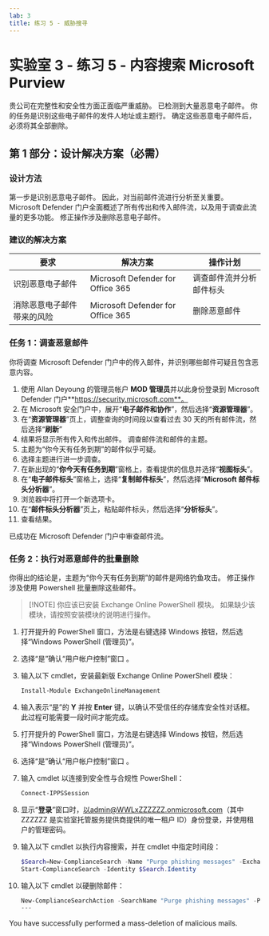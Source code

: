 ```yaml
---
lab: 3
title: 练习 5 - 威胁搜寻
---
```



# 实验室 3 - 练习 5 - 内容搜索 Microsoft Purview

贵公司在完整性和安全性方面正面临严重威胁。 已检测到大量恶意电子邮件。 你的任务是识别这些电子邮件的发件人地址或主题行。 确定这些恶意电子邮件后，必须将其全部删除。

## 第 1 部分：设计解决方案（必需）

### 设计方法

第一步是识别恶意电子邮件。 因此，对当前邮件流进行分析至关重要。 Microsoft Defender 门户全面概述了所有传出和传入邮件流，以及用于调查此流量的更多功能。 修正操作涉及删除恶意电子邮件。 

### 建议的解决方案

|要求|解决方案|操作计划|
|----|----|----|
|识别恶意电子邮件|Microsoft Defender for Office 365|调查邮件流并分析邮件标头|
|消除恶意电子邮件带来的风险|Microsoft Defender for Office 365|删除恶意邮件|

### 任务 1：调查恶意邮件

你将调查 Microsoft Defender 门户中的传入邮件，并识别哪些邮件可疑且包含恶意内容。

1. 使用 Allan Deyoung 的管理员帐户 **MOD 管理员**并以此身份登录到 Microsoft Defender 门户**https://security.microsoft.com**。
1. 在 Microsoft 安全门户中，展开“**电子邮件和协作**”，然后选择“**资源管理器**”。
1. 在“**资源管理器**”页上，调整查询的时间段以查看过去 30 天的所有邮件流，然后选择“**刷新**”
1. 结果将显示所有传入和传出邮件。 调查邮件流和邮件的主题。
1. 主题为“你今天有任务到期”的邮件似乎可疑。
1. 选择主题进行进一步调查。
1. 在新出现的“**你今天有任务到期**”窗格上，查看提供的信息并选择“**视图标头**”。
1. 在“**电子邮件标头**”窗格上，选择“**复制邮件标头**”，然后选择“**Microsoft 邮件标头分析器**”。
1. 浏览器中将打开一个新选项卡。
1. 在“**邮件标头分析器**”页上，粘贴邮件标头，然后选择“**分析标头**”。
1. 查看结果。

已成功在 Microsoft Defender 门户中审查邮件流。

### 任务 2：执行对恶意邮件的批量删除

你得出的结论是，主题为“你今天有任务到期”的邮件是网络钓鱼攻击。 修正操作涉及使用 Powershell 批量删除这些邮件。

>[!NOTE] 你应该已安装 Exchange Online PowerShell 模块。 如果缺少该模块，请按照安装模块的说明进行操作。

1. 打开提升的 PowerShell 窗口，方法是右键选择 Windows 按钮，然后选择“Windows PowerShell (管理员)”。
1. 选择“是”确认“用户帐户控制”窗口 。
1. 输入以下 cmdlet，安装最新版 Exchange Online PowerShell 模块：

    ```powershell
    Install-Module ExchangeOnlineManagement
    ```
1. 输入表示“是”的 **Y** 并按 **Enter** 键，以确认不受信任的存储库安全性对话框。  此过程可能需要一段时间才能完成。
1. 打开提升的 PowerShell 窗口，方法是右键选择 Windows 按钮，然后选择“Windows PowerShell (管理员)”。
1. 选择“是”确认“用户帐户控制”窗口 。
1. 输入 cmdlet 以连接到安全性与合规性 PowerShell：

    ```powershell
    Connect-IPPSSession
    ```

1. 显示“**登录**”窗口时，以admin@WWLxZZZZZZ.onmicrosoft.com（其中 ZZZZZZ 是实验室托管服务提供商提供的唯一租户 ID）身份登录，并使用租户的管理密码。
1. 输入以下 cmdlet 以执行内容搜索，并在 cmdlet 中指定时间段：

    ```powershell
    $Search=New-ComplianceSearch -Name "Purge phishing messages" -ExchangeLocation All -ContentMatchQuery '(Received:mm/dd/yyyy..mm/dd/yyyy) AND (Subject:"You have tasks due today")'
    Start-ComplianceSearch -Identity $Search.Identity
    ```
1. 输入以下 cmdlet 以硬删除邮件：

    ```powershell
    New-ComplianceSearchAction -SearchName "Purge phishing messages" -Purge -PurgeType HardDelete
    ---
You have successfully performed a mass-deletion of malicious mails.